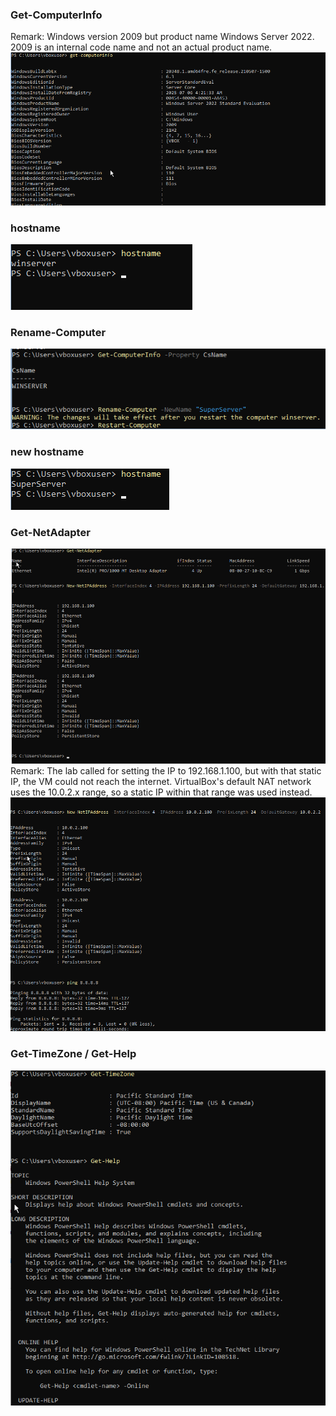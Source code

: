 ### Get-ComputerInfo 
Remark: Windows version 2009 but product name Windows Server 2022. 2009 is an internal code name and not an actual product name.
![Alt text](images/Get-ComputerInfo.png)
### hostname
![Alt text](images/hostname.png)
### Rename-Computer
![Alt text](images/Rename-Computer.png)
### new hostname
![Alt text](images/hostname2.png)
### Get-NetAdapter
![Alt text](images/New-NetIPAddress.png)
Remark: The lab called for setting the IP to 192.168.1.100, but with that static IP, the VM could not reach the internet. VirtualBox's default NAT network uses the 10.0.2.x range, so a static IP within that range was used instead.
![Alt text](images/New-NetIPAddress2.png)
### Get-TimeZone / Get-Help
![Alt text](images/Get-TimeZone.png)
